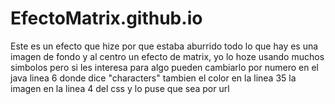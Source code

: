 # EfectoMatrix.github.io
Este es un efecto que hize por que estaba aburrido todo lo que hay es una imagen de fondo y al centro un efecto de matrix, yo lo hoze usando muchos simbolos pero si les interesa para algo pueden cambiarlo por numero en el java
linea 6 donde dice "characters" tambien el color  en la linea 35 la imagen en la linea 4 del css y lo puse que sea por url
